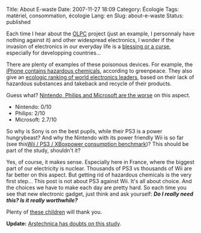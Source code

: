 Title: About E-waste
Date: 2007-11-27 18:09
Category: Écologie
Tags: matériel, consommation, écologie
Lang: en
Slug: about-e-waste
Status: published

Each time I hear about the [OLPC](http://laptop.org) project (just an example,
I personnaly have nothing against it) and other widespread electronics, I
wonder if the invasion of electronics in our everyday life is a [blessing or a
curse](http://www.greenpeace.org/international/campaigns/toxics/electronics),
especially for developping countries...

There are plenty of examples of these poisonous devices. For example, the
[iPhone contains hazardous
chemicals](http://www.greenpeace.org/international/news/iPhone-test-hazardous-toxic-chemicals151007),
according to greenpeace. They also give an [ecologic ranking of world
electronics
leaders](http://www.greenpeace.org/international/campaigns/toxics/electronics/how-the-companies-line-up),
based on their lack of hazardous substances and takeback and recycle of their
products.

Guess what? [Nintendo, Philips and Microsoft are the
worse](http://www.greenpeace.org/international/news/greener-electronics-ranking-6-291107)
on this aspect.

- Nintendo: 0/10
- Philips: 2/10
- Microsoft: 2.7/10

So why is Sony is on the best pupils, while their PS3 is a power hungrybeast?
And why the Nintendo with its power friendly Wii is so far (see this[Wii / PS3
/ XBoxpower consumption
benchmark](http://www.hardcoreware.net/reviews/review-356-1.htm))? This should
be part of the study, shouldn't it?

Yes, of course, it makes sense. Especially here in France, where the biggest
part of our electricity is nuclear. Thousands of PS3 vs thousands of Wii are
far better on this aspect. But getting rid of hazardous chemicals is the very
first step... This post is not about PS3 against Wii. It's all about choice.
And the choices we have to make each day are pretty hard. So each time you see
that new electronic gadget, just think and ask yourself: ***Do I really need
this? Is it really worthwhile?***

Plenty of [these children](http://en.wikipedia.org/wiki/Guiyu) will thank you.

**Update:** [Arstechnica has doubts on this
study](http://arstechnica.com/news.ars/post/20071127-greenpeaces-green-electronics-guide-undermined-by-minimal-research-effort.html).
